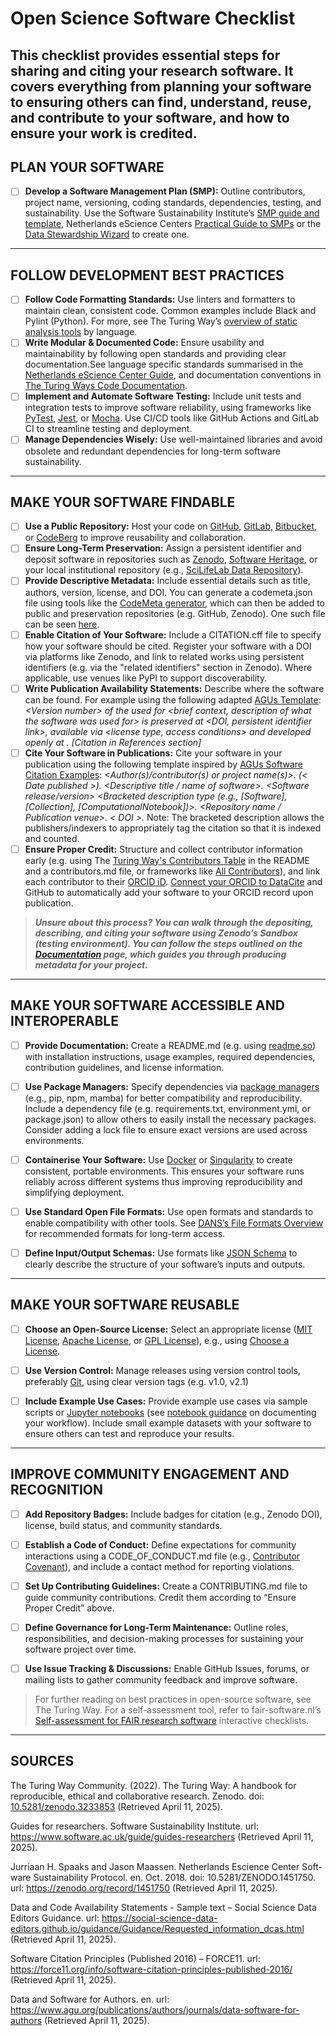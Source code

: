 # Open Science Software Checklist
This checklist provides essential steps for sharing and citing your research software. It covers everything from planning your software to ensuring others can find, understand, reuse, and contribute to your software, and how to ensure your work is credited.
---
## PLAN YOUR SOFTWARE
- [ ] **Develop a Software Management Plan (SMP):** Outline contributors, project name, versioning, coding standards, dependencies, testing, and sustainability. Use the Software Sustainability Institute’s [SMP guide and template](https://www.software.ac.uk/news/software-management-plans), Netherlands eScience Centers [Practical Guide to SMPs](https://zenodo.org/records/7589725) or the [Data Stewardship Wizard](https://www.google.com/url?q=https://ds-wizard.org/&sa=D&source=apps-viewer-frontend&ust=1746702292321693&usg=AOvVaw1zXHFgAwjVEXEgmEcLiYWE&hl=en) to create one.
___
## FOLLOW DEVELOPMENT BEST PRACTICES
- [ ] **Follow Code Formatting Standards:** Use linters and formatters to maintain clean, consistent code. Common examples include Black and Pylint (Python). For more, see The Turing Way’s [overview of static analysis tools](https://ttw-rtd.readthedocs.io/en/latest/reproducible-research/code-quality.html) by language.
- [ ] **Write Modular & Documented Code:** Ensure usability and maintainability by following open standards and providing clear documentation.See language specific standards summarised in the [Netherlands eScience Center Guide](https://guide.esciencecenter.nl/#/), and documentation conventions in [The Turing Ways Code Documentation](https://book.the-turing-way.org/reproducible-research/code-documentation/code-documentation-code).
- [ ] **Implement and Automate Software Testing:** Include unit tests and integration tests to improve software reliability, using frameworks like [PyTest](https://docs.pytest.org/en/stable/), [Jest](https://jestjs.io/), or [Mocha](https://mochajs.org/). Use CI/CD tools like GitHub Actions and GitLab CI to streamline testing and deployment.
- [ ] **Manage Dependencies Wisely:** Use well-maintained libraries and avoid obsolete and redundant dependencies for long-term software sustainability. 
___
## MAKE YOUR SOFTWARE FINDABLE
- [ ] **Use a Public Repository:** Host your code on [GitHub](https://github.com/), [GitLab](https://about.gitlab.com/), [Bitbucket](https://bitbucket.org/), or [CodeBerg](https://codeberg.org/) to improve reusability and collaboration.
- [ ] **Ensure Long-Term Preservation:** Assign a persistent identifier and deposit software in repositories such as [Zenodo](https://zenodo.org/), [Software Heritage](https://www.softwareheritage.org/), or your local institutional repository (e.g., [SciLifeLab Data Repository](https://figshare.scilifelab.se/)).
- [ ] **Provide Descriptive Metadata:** Include essential details such as title, authors, version, license, and DOI. You can generate a codemeta.json file using tools like the [CodeMeta generator](https://codemeta.github.io/codemeta-generator/), which can then be added to public and preservation repositories (e.g. GitHub, Zenodo). One such file can be seen [here](https://github.com/cboettig/codemeta/blob/master/codemeta.json).
- [ ] **Enable Citation of Your Software:** Include a CITATION.cff file to specify how your software should be cited. Register your software with a DOI via platforms like Zenodo, and link to related works using persistent identifiers (e.g. via the "related identifiers" section in Zenodo). Where applicable, use venues like PyPI to support discoverability.
- [ ] **Write Publication Availability Statements:** Describe where the software can be found. For example using the following adapted [AGUs Template](https://www.agu.org/publications/authors/journals/data-software-for-authors):  
*&lt;Version number&gt; of the <software name> used for <brief context, description of what the software was used for> is preserved at <DOI, persistent identifier link>, available via <license type, access conditions> and developed openly at <software development platform link>. [Citation in References section]*
- [ ] **Cite Your Software in Publications:** Cite your software in your publication using the following template inspired by [AGUs Software Citation Examples](https://www.agu.org/publications/authors/journals/data-software-for-authors): 
*&lt;Author(s)/contributor(s) or project name(s)&gt;. (< Date published >). <Descriptive title / name of software>. <Software release/version> <Bracketed description type (e.g., [Software], [Collection], [ComputationalNotebook])>. <Repository name / Publication venue>. < DOI >.*
Note: The bracketed description allows the publishers/indexers to appropriately tag the citation so that it is indexed and counted. 
- [ ] **Ensure Proper Credit:** Structure and collect contributor information early (e.g. using The [Turing Way's Contributors Table](https://book.the-turing-way.org/community-handbook/acknowledgement/acknowledgement-record) in the README and a contributors.md file, or frameworks like [All Contributors](https://allcontributors.org/)), and link each contributor to their [ORCID iD](https://orcid.org/). [Connect your ORCID to DataCite](https://transportation.libguides.com/persistent_identifiers/automatically_populate_orcid) and GitHub to automatically add your software to your ORCID record upon publication. 
>***Unsure about this process? You can walk through the depositing, describing, and citing your software using Zenodo’s Sandbox (testing environment). You can follow the steps outlined on the [Documentation](https://help.zenodo.org/docs/deposit/create-new-upload/) page, which guides you through producing metadata for your project.***
___
## MAKE YOUR SOFTWARE ACCESSIBLE AND INTEROPERABLE 
- [ ] **Provide Documentation:** Create a README.md (e.g. using [readme.so](https://readme.so/)) with installation instructions, usage examples, required dependencies, contribution guidelines, and license information. 

- [ ] **Use Package Managers:** Specify dependencies via [package managers](https://en.wikipedia.org/wiki/List_of_software_package_management_systems) (e.g., pip, npm, mamba) for better compatibility and reproducibility. Include a dependency file (e.g. requirements.txt, environment.yml, or package.json) to allow others to easily install the necessary packages. Consider adding a lock file to ensure exact versions are used across environments. 

- [ ] **Containerise Your Software:** Use [Docker](https://www.docker.com/) or [Singularity](https://github.com/apptainer/singularity) to create consistent, portable environments. This ensures your software runs reliably across different systems thus improving reproducibility and simplifying deployment.
 
- [ ] **Use Standard Open File Formats:** Use open formats and standards to enable compatibility with other tools. See [DANS’s File Formats Overview](https://dans.knaw.nl/en/file-formats/) for recommended formats for long-term access. 
- [ ] **Define Input/Output Schemas:** Use formats like [JSON Schema](https://json-schema.org/) to clearly describe the structure of your software’s inputs and outputs.
___
## MAKE YOUR SOFTWARE REUSABLE 
- [ ] **Choose an Open-Source License:** Select an appropriate license ([MIT License](https://choosealicense.com/licenses/mit/), [Apache License](https://choosealicense.com/licenses/apache-2.0/), or [GPL License](https://choosealicense.com/licenses/gpl-3.0/)), e.g., using [Choose a License](https://choosealicense.com/). 

- [ ] **Use Version Control:** Manage releases using version control tools, preferably [Git](https://git-scm.com/), using clear version tags (e.g. v1.0, v2.1)
 
- [ ] **Include Example Use Cases:** Provide example use cases via sample scripts or [Jupyter notebooks](https://jupyter.org/) (see [notebook guidance](https://zenodo.org/records/5651648) on documenting your workflow). Include small  example datasets with your software to ensure others can test and reproduce your results. 
___
## IMPROVE COMMUNITY ENGAGEMENT AND RECOGNITION 
- [ ] **Add Repository Badges:** Include badges for citation (e.g., Zenodo DOI), license, build status, and community standards. 

- [ ] **Establish a Code of Conduct:** Define expectations for community interactions using a CODE_OF_CONDUCT.md file (e.g., [Contributor Covenant](https://www.contributor-covenant.org/)), and include a contact method for reporting violations. 

- [ ] **Set Up Contributing Guidelines:** Create a CONTRIBUTING.md file to guide community contributions. Credit them according to “Ensure Proper Credit” above. 

- [ ] **Define Governance for Long-Term Maintenance:** Outline roles, responsibilities, and decision-making processes for sustaining your software project over time. 

- [ ] **Use Issue Tracking & Discussions:** Enable GitHub Issues, forums, or mailing lists to gather community feedback and improve software. 
> For further reading on best practices in open-source software, see The Turing Way. For a self-assessment tool, refer to fair-software.nl’s [Self-assessment for FAIR research software](https://fairsoftwarechecklist.net/v0.2/) interactive checklists. 

<CHECKABOVE FAIR SOFTWARE LINK THING>

___

## SOURCES
The Turing Way Community. (2022). The Turing Way: A handbook for reproducible, ethical and collaborative research. Zenodo. doi: [10.5281/zenodo.3233853](https://zenodo.org/records/7625728) (Retrieved April 11, 2025).

Guides for researchers. Software Sustainability Institute. url: https://www.software.ac.uk/guide/guides-researchers (Retrieved April 11, 2025).

Jurriaan H. Spaaks and Jason Maassen. Netherlands Escience Center Soft-
ware Sustainability Protocol. en. Oct. 2018. doi: 10.5281/ZENODO.1451750.
url: https://zenodo.org/record/1451750 (Retrieved April 11, 2025).

Data and Code Availability Statements - Sample text – Social Science Data
Editors Guidance. url: https://social-science-data-editors.github.io/guidance/Guidance/Requested_information_dcas.html (Retrieved April 11, 2025).

Software Citation Principles (Published 2016) – FORCE11. url: https://force11.org/info/software-citation-principles-published-2016/ (Retrieved April 11, 2025).

Data and Software for Authors. en. url: https://www.agu.org/publications/authors/journals/data-software-for-authors (Retrieved April 11, 2025).